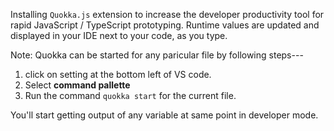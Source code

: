 Installing `Quokka.js` extension to increase the developer productivity tool for rapid JavaScript / TypeScript prototyping. Runtime values are updated and displayed in your IDE next to your code, as you type.


Note: Quokka can be started for any paricular file by following steps---

1. click on setting at the bottom left of VS code.
2. Select <b>command pallette</b> 
3. Run the command `quokka start` for the current file.

You'll start getting output of any variable at same point in developer mode.
